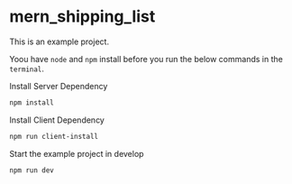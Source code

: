 # mern_shipping_list
This is an example project.

Yoou have `node` and `npm` install before you run the below commands in the `terminal`.


Install Server Dependency
```bash
npm install
```

Install Client Dependency
```bash
npm run client-install
```

Start the example project in develop 
```bash
npm run dev
```
